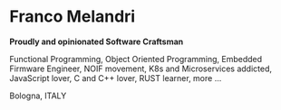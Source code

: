 # Franco Melandri

**Proudly and opinionated Software Craftsman**

Functional Programming, Object Oriented Programming, Embedded Firmware Engineer, NOIF movement, K8s and Microservices addicted, JavaScript lover, C and C++ lover, RUST learner, more ...

Bologna, ITALY

[Mail]: franco.melandri@gmail.com	"Mail"
[Twitter]: https://twitter.com/FrancoMelandri	"Twitter"




